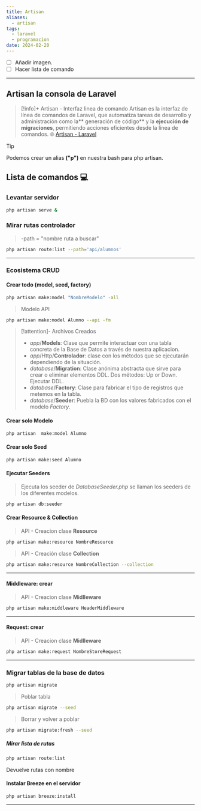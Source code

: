 ```yaml
---
title: Artisan
aliases:
  - artisan
tags:
  - laravel
  - programacion
date: 2024-02-20
---
```

- [ ] Añadir imagen. 
- [ ] Hacer lista de comando
---
## Artisan la consola de Laravel

>[!info]+ Artisan - Interfaz linea de comando
>Artisan es la interfaz de línea de comandos de Laravel, que automatiza tareas de desarrollo y administración como la** generación de código** y la **ejecución de migraciones**, permitiendo acciones eficientes desde la línea de comandos.
>🌐 [Artisan - Laravel](https://laravel.com/docs/10.x/artisan) 

> [!tip]
> Podemos crear un alias **("p")** en nuestra bash para php artisan. 
## Lista de comandos 💻
### Levantar servidor 	
``` bash
php artisan serve &
```
### Mirar rutas controlador 	
>-path = "nombre ruta a buscar"
``` bash
php artisan route:list --path='api/alumnos'
```
---
### Ecosistema CRUD
#### Crear todo (model, seed, factory)
```bash 
php artisan make:model "NombreModelo" -all
```
> Modelo API
```bash
php artisan make:model Alumno --api -fm
```

> [!attention]- Archivos Creados
> - _app_/**Models**: Clase que permite interactuar con una tabla concreta de la Base de Datos a través de nuestra aplicacion.
> - _app_/Http/**Controlador**: clase con los métodos que se ejecutarán dependiendo de la situación.
> - _database_/**Migration**: Clase anónima abstracta que sirve para crear o eliminar elementos DDL. Dos métodos: Up or Down. Ejecutar DDL.
> - _database_/**Factory**: Clase para fabricar el tipo de registros que metemos en la tabla.
> -  _database_/**Seeder**: Puebla la BD con los valores fabricados con el modelo _Factory_.

#### Crear solo Modelo
```bash
php artisan  make:model Alumno
```
#### Crear solo Seed
``` bash
php artisan make:seed Alumno
```

#### Ejecutar Seeders
>Ejecuta los seeder de _DatabaseSeeder.php_ se llaman los seeders de los diferentes modelos.
``` bash
php artisan db:seeder
```
#### Crear Resource & Collection
>API - Creacion clase **Resource**
```bash
php artisan make:resource NombreResource
```
>API - Creación clase **Collection**
```bash
php artisan make:resource NombreCollection --collection
```
---
#### Middleware: crear
>API - Creacion clase **Midlleware**
```bash
php artisan make:middleware HeaderMiddleware
```
---
#### Request: crear
>API - Creacion clase **Midlleware**
```bash
php artisan make:request NombreStoreRequest
```


---
### Migrar tablas de la base de datos
``` bash 
php artisan migrate
```
>Poblar tabla
``` bash
php artisan migrate --seed
```
>Borrar y volver a poblar
``` bash
php artisan migrate:fresh --seed
```
##### Mirar lista de rutas 
``` bash 
php artisan route:list
```
Devuelve rutas con nombre
#### Instalar Breeze en el servidor
``` bash
php artisan breeze:install
```
---
